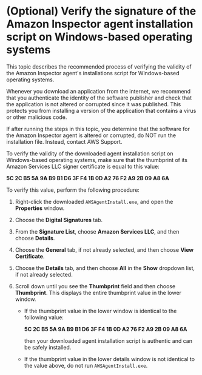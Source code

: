 # \(Optional\) Verify the signature of the Amazon Inspector agent installation script on Windows\-based operating systems<a name="inspector_verify-sig-agent-download-win"></a>

This topic describes the recommended process of verifying the validity of the Amazon Inspector agent's installations script for Windows\-based operating systems\. 

Whenever you download an application from the internet, we recommend that you authenticate the identity of the software publisher and check that the application is not altered or corrupted since it was published\. This protects you from installing a version of the application that contains a virus or other malicious code\.

If after running the steps in this topic, you determine that the software for the Amazon Inspector agent is altered or corrupted, do NOT run the installation file\. Instead, contact AWS Support\.

To verify the validity of the downloaded agent installation script on Windows\-based operating systems, make sure that the thumbprint of its Amazon Services LLC signer certificate is equal to this value:

**5C 2C B5 5A 9A B9 B1 D6 3F F4 1B 0D A2 76 F2 A9 2B 09 A8 6A**

To verify this value, perform the following procedure: 

1. Right\-click the downloaded `AWSAgentInstall.exe`, and open the **Properties** window\.

1. Choose the **Digital Signatures** tab\.

1. From the **Signature List**, choose **Amazon Services LLC**, and then choose **Details**\.

1. Choose the **General** tab, if not already selected, and then choose **View Certificate**\.

1. Choose the **Details** tab, and then choose **All** in the **Show** dropdown list, if not already selected\.

1. Scroll down until you see the **Thumbprint** field and then choose **Thumbprint**\. This displays the entire thumbprint value in the lower window\.
   + If the thumbprint value in the lower window is identical to the following value:

     **5C 2C B5 5A 9A B9 B1 D6 3F F4 1B 0D A2 76 F2 A9 2B 09 A8 6A**

     then your downloaded agent installation script is authentic and can be safely installed\.
   + If the thumbprint value in the lower details window is not identical to the value above, do not run `AWSAgentInstall.exe`\. 